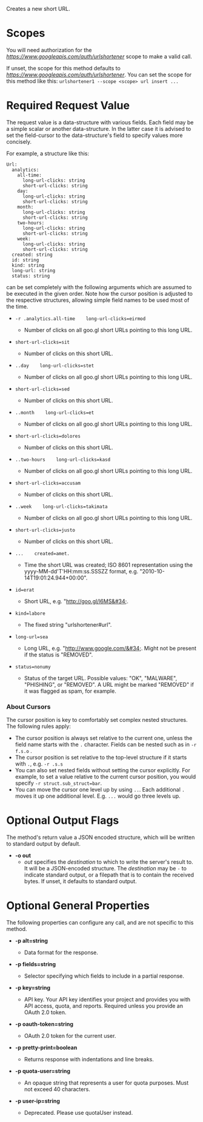 Creates a new short URL.
# Scopes

You will need authorization for the *https://www.googleapis.com/auth/urlshortener* scope to make a valid call.

If unset, the scope for this method defaults to *https://www.googleapis.com/auth/urlshortener*.
You can set the scope for this method like this: `urlshortener1 --scope <scope> url insert ...`
# Required Request Value

The request value is a data-structure with various fields. Each field may be a simple scalar or another data-structure.
In the latter case it is advised to set the field-cursor to the data-structure's field to specify values more concisely.

For example, a structure like this:
```
Url:
  analytics:
    all-time:
      long-url-clicks: string
      short-url-clicks: string
    day:
      long-url-clicks: string
      short-url-clicks: string
    month:
      long-url-clicks: string
      short-url-clicks: string
    two-hours:
      long-url-clicks: string
      short-url-clicks: string
    week:
      long-url-clicks: string
      short-url-clicks: string
  created: string
  id: string
  kind: string
  long-url: string
  status: string

```

can be set completely with the following arguments which are assumed to be executed in the given order. Note how the cursor position is adjusted to the respective structures, allowing simple field names to be used most of the time.

* `-r .analytics.all-time    long-url-clicks=eirmod`
    - Number of clicks on all goo.gl short URLs pointing to this long URL.
* `short-url-clicks=sit`
    - Number of clicks on this short URL.

* `..day    long-url-clicks=stet`
    - Number of clicks on all goo.gl short URLs pointing to this long URL.
* `short-url-clicks=sed`
    - Number of clicks on this short URL.

* `..month    long-url-clicks=et`
    - Number of clicks on all goo.gl short URLs pointing to this long URL.
* `short-url-clicks=dolores`
    - Number of clicks on this short URL.

* `..two-hours    long-url-clicks=kasd`
    - Number of clicks on all goo.gl short URLs pointing to this long URL.
* `short-url-clicks=accusam`
    - Number of clicks on this short URL.

* `..week    long-url-clicks=takimata`
    - Number of clicks on all goo.gl short URLs pointing to this long URL.
* `short-url-clicks=justo`
    - Number of clicks on this short URL.


* `...    created=amet.`
    - Time the short URL was created; ISO 8601 representation using the yyyy-MM-dd&#39;T&#39;HH:mm:ss.SSSZZ format, e.g. &#34;2010-10-14T19:01:24.944+00:00&#34;.
* `id=erat`
    - Short URL, e.g. &#34;http://goo.gl/l6MS&#34;.
* `kind=labore`
    - The fixed string &#34;urlshortener#url&#34;.
* `long-url=sea`
    - Long URL, e.g. &#34;http://www.google.com/&#34;. Might not be present if the status is &#34;REMOVED&#34;.
* `status=nonumy`
    - Status of the target URL. Possible values: &#34;OK&#34;, &#34;MALWARE&#34;, &#34;PHISHING&#34;, or &#34;REMOVED&#34;. A URL might be marked &#34;REMOVED&#34; if it was flagged as spam, for example.


### About Cursors

The cursor position is key to comfortably set complex nested structures. The following rules apply:

* The cursor position is always set relative to the current one, unless the field name starts with the `.` character. Fields can be nested such as in `-r f.s.o` .
* The cursor position is set relative to the top-level structure if it starts with `.`, e.g. `-r .s.s`
* You can also set nested fields without setting the cursor explicitly. For example, to set a value relative to the current cursor position, you would specify `-r struct.sub_struct=bar`.
* You can move the cursor one level up by using `..`. Each additional `.` moves it up one additional level. E.g. `...` would go three levels up.


# Optional Output Flags

The method's return value a JSON encoded structure, which will be written to standard output by default.

* **-o out**
    - *out* specifies the *destination* to which to write the server's result to.
      It will be a JSON-encoded structure.
      The *destination* may be `-` to indicate standard output, or a filepath that is to contain the received bytes.
      If unset, it defaults to standard output.
# Optional General Properties

The following properties can configure any call, and are not specific to this method.

* **-p alt=string**
    - Data format for the response.

* **-p fields=string**
    - Selector specifying which fields to include in a partial response.

* **-p key=string**
    - API key. Your API key identifies your project and provides you with API access, quota, and reports. Required unless you provide an OAuth 2.0 token.

* **-p oauth-token=string**
    - OAuth 2.0 token for the current user.

* **-p pretty-print=boolean**
    - Returns response with indentations and line breaks.

* **-p quota-user=string**
    - An opaque string that represents a user for quota purposes. Must not exceed 40 characters.

* **-p user-ip=string**
    - Deprecated. Please use quotaUser instead.
